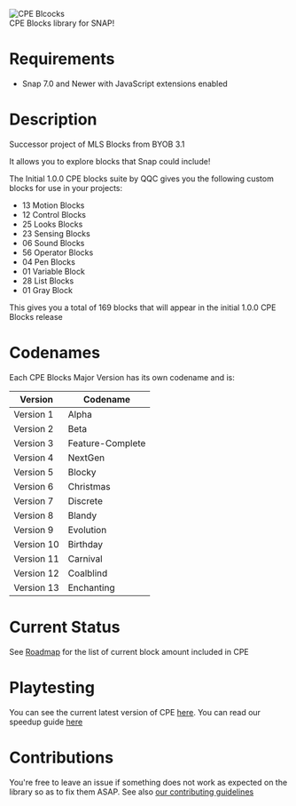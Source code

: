 ![CPE Blcocks](https://cdn.discordapp.com/attachments/501041384447410176/808378173174972436/CPE_Blocks_New_Logo.png) 
<br>
CPE Blocks library for SNAP!

# Requirements
- Snap 7.0 and Newer with JavaScript extensions enabled

# Description
Successor project of MLS Blocks from BYOB 3.1

It allows you to explore blocks that Snap could include!

The Initial 1.0.0 CPE blocks suite by QQC gives you the following custom blocks for use in your projects:
- 13 Motion Blocks
- 12 Control Blocks
- 25 Looks Blocks
- 23 Sensing Blocks
- 06 Sound Blocks
- 56 Operator Blocks
- 04 Pen Blocks
- 01 Variable Block
- 28 List Blocks
- 01 Gray Block

This gives you a total of 169 blocks that will appear in the initial 1.0.0 CPE Blocks release

# Codenames
Each CPE Blocks Major Version has its own codename and is:


|  Version   | Codename         |
|  -------   | --------         |
| Version 1  | Alpha            |
| Version 2  | Beta             |
| Version 3  | Feature-Complete |
| Version 4  | NextGen          |
| Version 5  | Blocky           |
| Version 6  | Christmas        |
| Version 7  | Discrete         |
| Version 8  | Blandy           |
| Version 9  | Evolution        |
| Version 10 | Birthday         |
| Version 11 | Carnival         |
| Version 12 | Coalblind        |
| Version 13 | Enchanting       |


# Current Status
See [Roadmap](Roadmap.md) for the list of current block amount included in CPE

# Playtesting
You can see the current latest version of CPE [here](https://snap.berkeley.edu/snap/snap.html#present:Username=hm100&ProjectName=CPE%20Blocks). You can read our speedup guide [here](Speedup.md)

# Contributions
You're free to leave an issue if something does not work as expected on the library so as to fix them ASAP. See also [our contributing guidelines](CONTRIBUTING.md)
